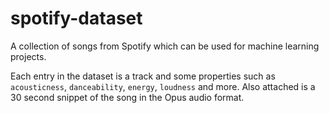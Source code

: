 # spotify-dataset

A collection of songs from Spotify which can be used for machine learning
projects.

Each entry in the dataset is a track and some properties such as `acousticness`,
`danceability`, `energy`, `loudness` and more. Also attached is a 30 second
snippet of the song in the Opus audio format.
